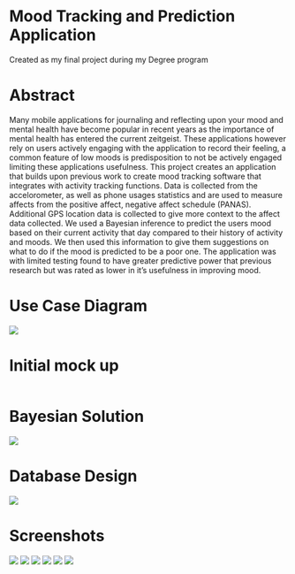 # Mood Tracking and Prediction Application 
Created as my final project during my Degree program

# Abstract
Many mobile applications for journaling and reflecting upon your mood and mental health have
become popular in recent years as the importance of mental health has entered the current zeitgeist. These applications however rely on users actively engaging with the application to record
their feeling, a common feature of low moods is predisposition to not be actively engaged limiting
these applications usefulness.
This project creates an application that builds upon previous work to create mood tracking software
that integrates with activity tracking functions. Data is collected from the accelorometer, as well as
phone usages statistics and are used to measure affects from the positive affect, negative affect
schedule (PANAS). Additional GPS location data is collected to give more context to the affect data
collected. We used a Bayesian inference to predict the users mood based on their current activity
that day compared to their history of activity and moods. We then used this information to give them
suggestions on what to do if the mood is predicted to be a poor one.
The application was with limited testing found to have greater predictive power that previous research but was rated as lower in it’s usefulness in improving mood.

# Use Case Diagram
<img src="https://github.com/SimonLongstaff/MoodPredictor/blob/master/UseCase.png?raw=true">

# Initial mock up
<img src="">

# Bayesian Solution
<img src="https://github.com/SimonLongstaff/MoodPredictor/blob/master/Equation.png?raw=true">

# Database Design
<img src="https://github.com/SimonLongstaff/MoodPredictor/blob/master/Database.png?raw=true">

# Screenshots
<img src="https://github.com/SimonLongstaff/MoodPredictor/blob/master/1.png?raw=true">

<img src="https://github.com/SimonLongstaff/MoodPredictor/blob/master/2.png?raw=true">

<img src="https://github.com/SimonLongstaff/MoodPredictor/blob/master/3.png?raw=true">

<img src="https://github.com/SimonLongstaff/MoodPredictor/blob/master/4.png?raw=true">

<img src="https://github.com/SimonLongstaff/MoodPredictor/blob/master/5.png?raw=true">

<img src="https://github.com/SimonLongstaff/MoodPredictor/blob/master/6.png?raw=true">
